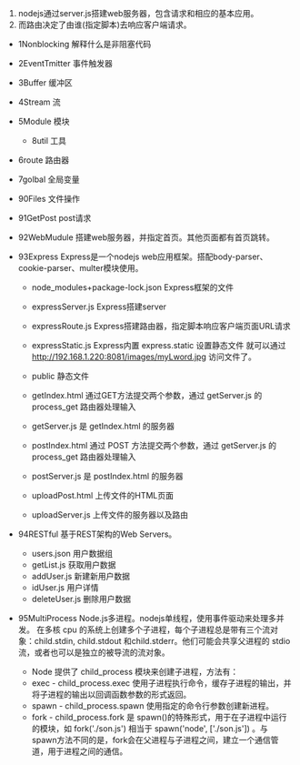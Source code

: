 1. nodejs通过server.js搭建web服务器，包含请求和相应的基本应用。
2. 而路由决定了由谁(指定脚本)去响应客户端请求。

- 1Nonblocking 解释什么是非阻塞代码
- 2EventTmitter 事件触发器
- 3Buffer 缓冲区
- 4Stream 流
- 5Module 模块
    - 8util 工具
- 6route 路由器
- 7golbal 全局变量
- 90Files 文件操作
- 91GetPost post请求
- 92WebMudule 搭建web服务器，并指定首页。其他页面都有首页跳转。
- 93Express Express是一个nodejs web应用框架。搭配body-parser、cookie-parser、multer模块使用。
    - node_modules+package-lock.json Express框架的文件

    - expressServer.js Express搭建server
    - expressRoute.js Express搭建路由器，指定脚本响应客户端页面URL请求
    - expressStatic.js Express内置 express.static 设置静态文件 就可以通过 http://192.168.1.220:8081/images/myLword.jpg 访问文件了。
    - public 静态文件

    - getIndex.html 通过GET方法提交两个参数，通过 getServer.js 的 process_get 路由器处理输入
    - getServer.js 是 getIndex.html 的服务器

    - postIndex.html 通过 POST 方法提交两个参数，通过 getServer.js 的 process_get 路由器处理输入
    - postServer.js 是 postIndex.html 的服务器

    - uploadPost.html 上传文件的HTML页面
    - uploadServer.js 上传文件的服务器以及路由
    
- 94RESTful 基于REST架构的Web Servers。
    - users.json 用户数据组
    - getList.js 获取用户数据
    - addUser.js 新建新用户数据
    - idUser.js 用户详情
    - deleteUser.js 删除用户数据

- 95MultiProcess Node.js多进程。nodejs单线程，使用事件驱动来处理多并发。
    在多核 cpu 的系统上创建多个子进程，每个子进程总是带有三个流对象：child.stdin, child.stdout 和child.stderr。他们可能会共享父进程的 stdio 流，或者也可以是独立的被导流的流对象。
    - Node 提供了 child_process 模块来创建子进程，方法有：
    - exec - child_process.exec 使用子进程执行命令，缓存子进程的输出，并将子进程的输出以回调函数参数的形式返回。
    - spawn - child_process.spawn 使用指定的命令行参数创建新进程。
    - fork - child_process.fork 是 spawn()的特殊形式，用于在子进程中运行的模块，如 fork('./son.js') 相当于 spawn('node', ['./son.js']) 。与spawn方法不同的是，fork会在父进程与子进程之间，建立一个通信管道，用于进程之间的通信。